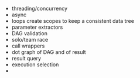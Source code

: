 - threading/concurrency
- async
- loops create scopes to keep a consistent data tree
- parameter extractors
- DAG validation
- solo/team race
- call wrappers
- dot graph of DAG and of result
- result query
- execution selection
- 